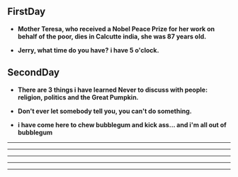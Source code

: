 ## FirstDay

* **Mother Teresa, who received a Nobel Peace Prize for her work on behalf of the poor, dies in Calcutte india, she was 87 years old.**

* **Jerry, what time do you have?**
 **i have 5 o'clock.**

## SecondDay
* **There are 3 things i have learned Never to discuss with people: religion, politics and the Great Pumpkin.**

* **Don't ever let somebody tell you, you can't do something.**

* **i have come here to chew bubblegum and kick ass... and  i'm all out of bubblegum**
* ** **
* ** **
* ** **
* ** **
* ** **
